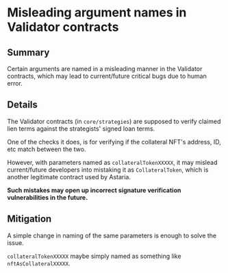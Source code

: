 # Misleading argument names in Validator contracts

## Summary

Certain arguments are named in a misleading manner in the Validator contracts, which may lead to current/future critical bugs due to human error.

## Details

The Validator contracts (in `core/strategies`) are supposed to verify claimed lien terms against the strategists' signed loan terms.

One of the checks it does, is for verifying if the collateral NFT's address, ID, etc match between the two.

However, with parameters named as `collateralTokenXXXXX`, it may mislead current/future developers into mistaking it as `CollateralToken`, which is another legitimate contract used by Astaria.

**Such mistakes may open up incorrect signature verification vulnerabilities in the future.**

## Mitigation

A simple change in naming of the same parameters is enough to solve the issue.

`collateralTokenXXXXX` maybe simply named as something like `nftAsCollateralXXXXX`.